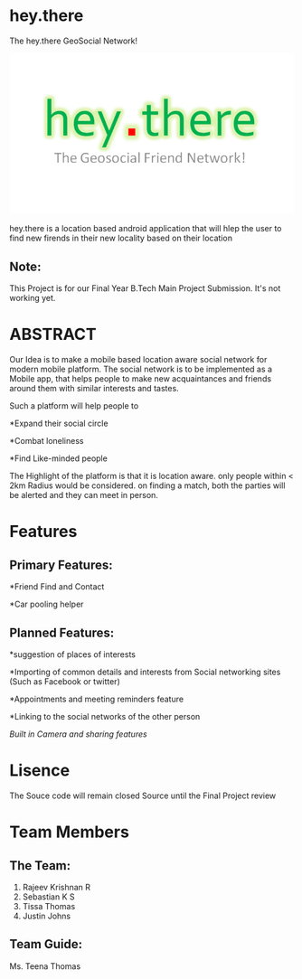 hey.there
=========


The hey.there GeoSocial Network! 

![alt tag](https://github.com/rajeevkrishnanr/hey.there/blob/master/app/src/main/res/drawable/heythere_title_page.png)


hey.there is a location based android application that will hlep the user to find new firends in their new locality based on their location

Note:
-------
This Project is for our Final Year B.Tech Main Project Submission. It's not working yet.


ABSTRACT 
=========

Our Idea is to make a mobile based location aware social network for modern mobile platform. The social network is to be implemented as a Mobile app, that helps people to make new acquaintances and friends around them with similar interests and tastes. 

Such a platform will help people to 

*Expand their social circle

*Combat loneliness

*Find Like-minded people 


The Highlight of the platform is that it is location aware. only people within < 2km Radius would be considered. on finding a match, both the parties will be alerted and they can meet in person.



Features
=========

Primary Features:
----------------

*Friend Find and Contact

*Car pooling helper

Planned Features:
-----------------
*suggestion of places of interests 

*Importing of common details and interests from Social networking sites (Such as Facebook or twitter)

*Appointments and meeting reminders feature

*Linking to the social networks of the other person

*Built in Camera and sharing features*

Lisence
=========
The Souce code will remain closed Source until the Final Project review

Team Members
=========

The Team:
--------
1. Rajeev Krishnan R
2. Sebastian K S
3. Tissa Thomas
3. Justin Johns


Team Guide:
-----------
Ms. Teena Thomas
